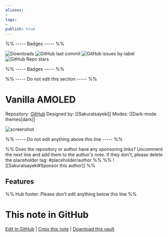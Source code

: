 ```yaml
---
aliases:
- 
tags: 
- 
publish: true
---
```


%% ----- Badges ----- %%

![Downloads](https://img.shields.io/badge/downloads-2049-573E7A?style=for-the-badge&logo=)
![GitHub last commit](https://img.shields.io/github/last-commit/SakuraIsayeki/vanilla-amoled-theme?color=573E7A&label=last%20update&logo=github&style=for-the-badge)
![GitHub issues by-label](https://img.shields.io/github/issues/SakuraIsayeki/vanilla-amoled-theme/help%20wanted?color=573E7A&logo=github&style=for-the-badge) 
![GitHub Repo stars](https://img.shields.io/github/stars/SakuraIsayeki/vanilla-amoled-theme?color=573E7A&logo=github&style=for-the-badge)

%% ----- Badges ----- %%

%% ----- Do not edit this section ----- %%

# Vanilla AMOLED

Repository: [GitHub](https://github.com/SakuraIsayeki/vanilla-amoled-theme)
Designed by: [[SakuraIsayeki]]
Modes: [[Dark-mode themes|dark]]



![screenshot](https://github.com/SakuraIsayeki/vanilla-amoled-theme/raw/HEAD/sample-screenshot-sm.png)

%% ----- Do not edit anything above this line ----- %% 

%% Does the repository or author have any sponsoring links? Uncomment the next line and add them to the author's note. If they don't, please delete the placeholder tag: #placeholder/author %%
%% ![[SakuraIsayeki#Sponsor this author]] %%


## Features



%% Hub footer: Please don't edit anything below this line %%

# This note in GitHub

<span class="git-footer">[Edit In GitHub](https://github.dev/obsidian-community/obsidian-hub/blob/main/02%20-%20Community%20Expansions/02.05%20All%20Community%20Expansions/Themes/Vanilla%20AMOLED.md "git-hub-edit-note") | [Copy this note](https://raw.githubusercontent.com/obsidian-community/obsidian-hub/main/02%20-%20Community%20Expansions/02.05%20All%20Community%20Expansions/Themes/Vanilla%20AMOLED.md "git-hub-copy-note") | [Download this vault](https://github.com/obsidian-community/obsidian-hub/archive/refs/heads/main.zip "git-hub-download-vault") </span>
